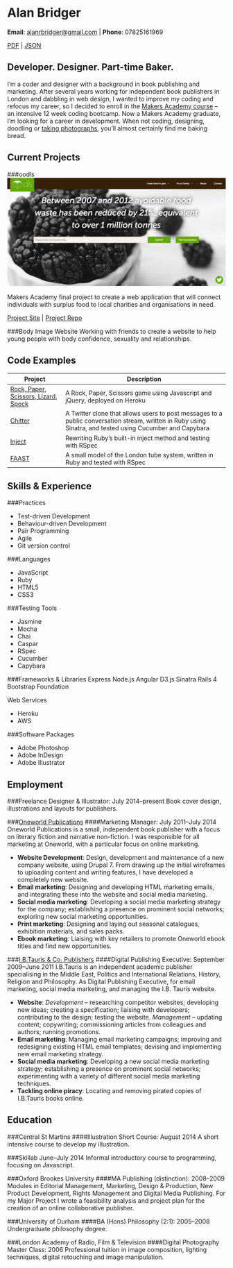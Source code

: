 Alan Bridger
============
**Email**: alanrbridger@gmail.com | **Phone**: 07825161969

[PDF](http://registry.jsonresume.org/alanbridger.pdf) | [JSON](http://registry.jsonresume.org/alanbridger.json)

Developer. Designer. Part-time Baker.
-------------------------------------
I&rsquo;m a coder and designer with a background in book publishing and
marketing. After several years working for independent book publishers in London
and dabbling in web design, I wanted to improve my coding and refocus my career,
so I decided to enroll in the [Makers Academy course](https://github.com/abridger/makers-academy-course)
&ndash; an intensive 12 week coding bootcamp. Now a Makers Academy graduate,
I&rsquo;m looking for a career in development. When not coding, designing,
doodling or [taking photographs](https://500px.com/AlanBridger), you&rsquo;ll almost certainly find me baking
bread.

Current Projects
----------------
###oodls
![oodls screenshot](/images/oodls.png)

Makers Academy final project to create a web application that will connect
individuals with surplus food to local charities and organisations in need.

[Project Site](http://oodls.io) | [Project Repo](https://github.com/abridger/oodls)

###Body Image Website
Working with friends to create a website to help young people with body
confidence, sexuality and relationships.

Code Examples
-------------
| Project | Description |
| ------- | ----------- |
| [Rock, Paper, Scissors, Lizard, Spock](https://github.com/abridger/javascript-rock-paper-scissors) | A Rock, Paper, Scissors game using Javascript and jQuery, deployed on Heroku |
| [Chitter](https://github.com/abridger/chitter) | A Twitter clone that allows users to post messages to a public conversation stream, written in Ruby using Sinatra, and tested using Cucumber and Capybara |
| [Inject](https://github.com/abridger/inject-rewrite) | Rewriting Ruby&rsquo;s built-in inject method and testing with RSpec |
| [FAAST](https://github.com/abridger/faast) | A small model of the London tube system, written in Ruby and tested with RSpec |

Skills & Experience
-------------------
###Practices
* Test-driven Development
* Behaviour-driven Development
* Pair Programming
* Agile
* Git version control

###Languages
* JavaScript
* Ruby
* HTML5
* CSS3

###Testing Tools
* Jasmine
* Mocha
* Chai
* Caspar
* RSpec
* Cucumber
* Capybara

###Frameworks & Libraries
Express
Node.js
Angular
D3.js
Sinatra
Rails 4
Bootstrap
Foundation

Web Services
* Heroku
* AWS

###Software Packages
* Adobe Photoshop
* Adobe InDesign
* Adobe Illustrator


Employment
----------
###Freelance Designer & Illustrator: July 2014&ndash;present
Book cover design, illustrations and layouts for publishers.

###[Oneworld Publications](http://www.oneworld-publications.com)
####Marketing Manager: July 2011&ndash;July 2014
Oneworld Publications is a small, independent book publisher with a focus on
literary fiction and narrative non-fiction. I was responsible for all
marketing at Oneworld, with a particular focus on online marketing.
* **Website Development**: Design, development and maintenance of a new company
website, using Drupal 7. From drawing up the initial wireframes to uploading
content and writing features, I have developed a completely new website.
* **Email marketing**: Designing and developing HTML marketing emails, and
integrating these into the website and social media marketing.
* **Social media marketing**: Developing a social media marketing strategy for
the company; establishing a presence on prominent social networks; exploring
new social marketing opportunities.
* **Print marketing**: Designing and laying out seasonal catalogues, exhibition
materials, and sales packs.
* **Ebook marketing**: Liaising with key retailers to promote Oneworld ebook
titles and find new opportunities.


###[I.B.Tauris & Co. Publishers](http://www.ibtauris.com/)
####Digital Publishing Executive: September 2009&ndash;June 2011
I.B.Tauris is an independent academic publisher specialising in the Middle East,
Politics and International Relations, History, Religion and Philosophy. As
Digital Publishing Executive, for email marketing, social media marketing, and
managing the I.B. Tauris website.
* **Website**: *Development* &ndash; researching competitor websites; developing
new ideas; creating a specification; liaising with developers; contributing to the
design; testing the website. *Management* &ndash; updating content; copywriting;
commissioning articles from colleagues and authors; running promotions.
* **Email marketing**: Managing email marketing campaigns; improving and
redesigning existing HTML email templates; devising and implementing new email
marketing strategy.
* **Social media marketing**: Developing a new social media marketing strategy;
establishing a presence on prominent social networks; experimenting with a variety
of different social media marketing techniques.
* **Tackling online piracy**: Locating and removing pirated copies of I.B.Tauris
books online.


Education
---------
###Central St Martins
####Illustration Short Course: August 2014
A short intensive course to develop my illustration.

###Skillab
June&ndash;July 2014
Informal introductory course to programming, focusing on Javascript.

###Oxford Brookes University
####MA Publishing (distinction): 2008&ndash;2009
Modules in Editorial Management, Marketing, Design & Production, New Product Development,
Rights Management and Digital Media Publishing. For my Major Project I wrote a
feasibility analysis and project plan for the creation of an online collaborative publisher.

###University of Durham
####BA (Hons) Philosophy (2:1): 2005&ndash;2008
Undergraduate philosophy degree.

###London Academy of Radio, Film & Television
####Digital Photography Master Class: 2006
Professional tuition in image composition, lighting techniques, digital retouching and image manipulation.

